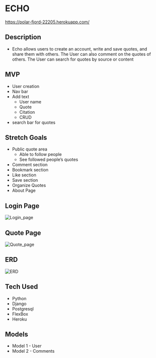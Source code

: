 # ECHO
https://polar-fjord-22205.herokuapp.com/

## Description
- Echo allows users to create an account, write and save quotes, and share them with others. The User can also comment on the quotes of others.  The User can search for quotes by source or content


## MVP
- User creation
- Nav bar
- Add text 
    - User name
    - Quote 
    - Citation
    - CRUD
- search bar for quotes
    

## Stretch Goals
- Public quote area
    - Able to follow people
    - See followed people’s quotes
- Comment section 
- Bookmark section
- Like section
- Save section
- Organize Quotes 
- About Page


## Login Page
![Login_page](https://user-images.githubusercontent.com/95770704/157080057-e95d994c-db3f-4ee8-b100-5039bfd56979.png)


## Quote Page
![Quote_page](https://user-images.githubusercontent.com/95770704/157080356-9605e10b-a556-4b77-883d-09b10d6c519c.png)


## ERD
![ERD](https://user-images.githubusercontent.com/95770704/158612777-1742d8e9-5c07-4961-a72e-a0695a28a849.png)


## Tech Used 
- Python
- Django
- Postgresql
- FlexBox
- Heroku


## Models
- Model 1 - User
- Model 2 - Comments

